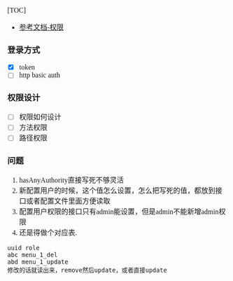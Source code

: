 <font face="Simsun" size=3>

[TOC]

- [参考文档-权限](https://wenku.baidu.com/view/2c014934a000a6c30c22590102020740be1ecdc0.html)

### 登录方式

- [x] token
- [ ] http basic auth

### 权限设计

- [ ] 权限如何设计
- [ ] 方法权限
- [ ] 路径权限

### 问题

1. hasAnyAuthority直接写死不够灵活
2. 新配置用户的时候，这个值怎么设置，怎么把写死的值，都放到接口或者配置文件里面方便读取
3. 配置用户权限的接口只有admin能设置，但是admin不能新增admin权限
4. 还是得做个对应表.
~~~
uuid role
abc menu_1_del
abd menu_1_update
修改的话就读出来，remove然后update，或者直接update
~~~
</font>